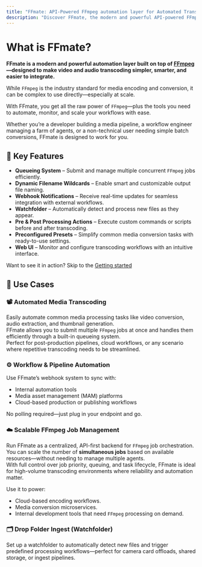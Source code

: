```yaml
---
title: "FFmate: API-Powered FFmpeg automation layer for Automated Transcoding & Workflows"
description: "Discover FFmate, the modern and powerful API-powered FFmpeg automation layer. Automate media workflows with its queue system, webhooks, presets & watchfolders. Simplify transcoding at scale"
---
```


# What is FFmate?

**FFmate is a modern and powerful automation layer built on top of [FFmpeg](https://ffmpeg.org/)—designed to make video and audio transcoding simpler, smarter, and easier to integrate.**


While `FFmpeg` is the industry standard for media encoding and conversion, it can be complex to use directly—especially at scale.  

With FFmate, you get all the raw power of `FFmpeg`—plus the tools you need to automate, monitor, and scale your workflows with ease.

Whether you’re a developer building a media pipeline, a workflow engineer managing a farm of agents, or a non-technical user needing simple batch conversions, FFmate is designed to work for you.

## 🚀 Key Features

- **Queueing System** – Submit and manage multiple concurrent `FFmpeg` jobs efficiently.
- **Dynamic Filename Wildcards** – Enable smart and customizable output file naming.
- **Webhook Notifications** – Receive real-time updates for seamless integration with external workflows.
- **Watchfolder** – Automatically detect and process new files as they appear.
- **Pre & Post Processing Actions** – Execute custom commands or scripts before and after transcoding.
- **Preconfigured Presets** – Simplify common media conversion tasks with ready-to-use settings.
- **Web UI** – Monitor and configure transcoding workflows with an intuitive interface.

Want to see it in action? Skip to the [Getting started](/docs/getting-started.md)

## 📌 Use Cases

### 📽️ Automated Media Transcoding  

Easily automate common media processing tasks like video conversion, audio extraction, and thumbnail generation.  
FFmate allows you to submit multiple `FFmpeg` jobs at once and handles them efficiently through a built-in queueing system.  
Perfect for post-production pipelines, cloud workflows, or any scenario where repetitive transcoding needs to be streamlined.


### ⚙️ Workflow & Pipeline Automation  

Use FFmate’s webhook system to sync with:

- Internal automation tools  
- Media asset management (MAM) platforms  
- Cloud-based production or publishing workflows  

No polling required—just plug in your endpoint and go.

### ☁️ Scalable FFmpeg Job Management  

Run FFmate as a centralized, API-first backend for `FFmpeg` job orchestration.  
You can scale the number of **simultaneous jobs** based on available resources—without needing to manage multiple agents.  
With full control over job priority, queuing, and task lifecycle, FFmate is ideal for high-volume transcoding environments where reliability and automation matter.

Use it to power:

- Cloud-based encoding workflows.  
- Media conversion microservices.
- Internal development tools that need `FFmpeg` processing on demand.


### 🗂️ Drop Folder Ingest (Watchfolder)  

Set up a watchfolder to automatically detect new files and trigger predefined processing workflows—perfect for camera card offloads, shared storage, or ingest pipelines.
